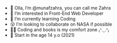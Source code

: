 - 👋 Olla, I’m @munafzahra, you can call me Zahra
- 👀 I’m interested in Front-End Web Developer
- 🌱 I’m currently learning Coding
- 😲 I’m looking to collaborate on NASA if possible
- 🧚‍♀️ Coding and books is my comfort zone ₍ᐢ.ˬ.ᐢ₎
- 🤺 Start in the age 14 y.o (2021)

<!---
munafzahra/munafzahra is a ✨ special ✨ repository because its `README.md` (this file) appears on your GitHub profile.
You can click the Preview link to take a look at your changes.
--->
